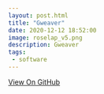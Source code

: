 ```yaml
---
layout: post.html
title: "Gweaver"
date: 2020-12-12 18:52:00
image: roselap_v5.png
description: Gweaver
tags:
 - software
---
```


[View On GitHub](https://github.com/Thaddeus-Maximus/gweaver)